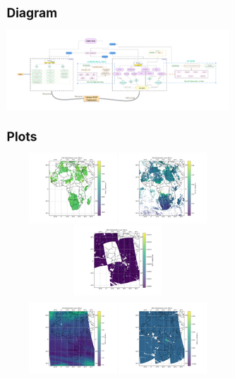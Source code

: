 # Diagram
![Alt text](Explanatory_Diagram.jpeg)

# Plots
<p align="center">
    <img src="plots/ch4_plot.png" alt="Image 1" width="200"/>
    <img src="plots/co_plot.png" alt="Image 2" width="200"/>
    <img src="plots/no2_plot.png" alt="Image 3" width="200"/>  
  </p>
  <p align="center">
    <img src="plots/o3_plot.png" alt="Image 4" width="200"/>
    <img src="plots/so2_plot.png" alt="Image 5" width="200"/>  
  </p>
  
